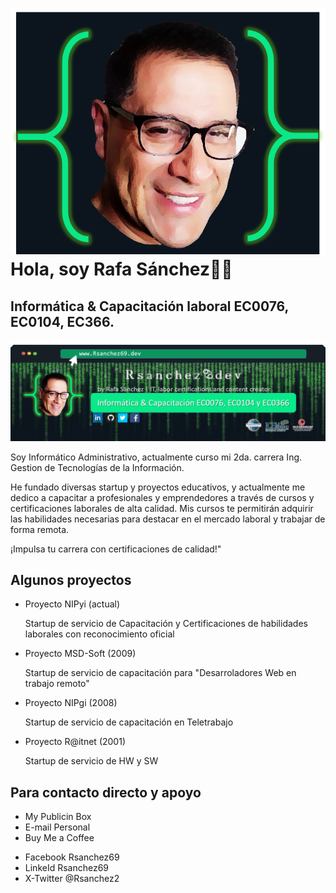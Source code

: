 <!DOCTYPE html>
<html>
<!--ENCABEZADO-->
<head>
    <meta charset="UTF-8" />
    <meta http-equiv="X-UA-Compatible" content="IE=edge">
    <meta name="viewport" content="width=, initial-scale=1.0">
<!--TITULO DE LA WEB-->
    <!--<title>RsanchezDev3</title>-->
    <link rel="stylesheet" href="style.css">
    <link href="https://fonts.googleapis.com/css2?family=Roboto&display=swap" rel="stylesheet">
</head>
<!--CUERPO-->
    <body>
<!--IMAGEN DEL LOGO Y 1ERA FRASE-->
        <h1 class="heading-element" dir="auto"><a target="_black" rel="noopener noreferrer nofollow"
        href="./Img/Img04 Logo.png"><img src="./Img/Img04 Logo.png" alt="https://MIPAGINA.com"
                    style="max-width: 100%;"></a> Hola, soy Rafa Sánchez👍🏼
        </h1>
        <h2 class="subtitulo">Informática & Capacitación laboral EC0076, EC0104, EC366.</h2>
<!--IMAGEN CENTRAL-->
        <img src="./Img/Img01Medium2.png" alt="Imagen de portada">
<!--PARRAFO DE LA BIOGRAFÍA PERSONAL-->
        <br>
        <p class="parrafo">Soy Informático Administrativo, actualmente curso mi 2da. carrera Ing. Gestion de Tecnologías de la Información.</p>
        <p class="parrafo">He fundado diversas startup y proyectos educativos, y actualmente me dedico a capacitar a profesionales y 
            emprendedores a través de cursos y certificaciones laborales de alta calidad. Mis cursos te permitirán adquirir las habilidades
        necesarias para destacar en el mercado laboral y trabajar de forma remota.</p>
        <p class="parrafo">¡Impulsa tu carrera con certificaciones de calidad!"</p>
        <h2 class="subtitulo">Algunos proyectos</h2>
        <ul>
            <li>Proyecto NIPyi (actual)</li>
                </p>Startup de servicio de Capacitación y Certificaciones de habilidades laborales con reconocimiento oficial</p>
            <li>Proyecto MSD-Soft (2009)</li>
                </p> Startup de servicio de capacitación para "Desarroladores Web en trabajo remoto"</p>
            <li>Proyecto NIPgi (2008)</li>
                </p> Startup de servicio de capacitación en Teletrabajo</p>
            <li>Proyecto R@itnet (2001)</li>
                </p>Startup de servicio de HW y SW</p>
            </li>
        </ul>
        <h2 class="subtitulo">Para contacto directo y apoyo</h2>
        <ul>
            <li> My Publicin Box</li>
            <li> E-mail Personal</li>
            <li> Buy Me a Coffee</li>
        </ul>
<!--PIE DE PAGINA-->
        <footer>
            </h2 Sigueme en mis redes sociales</h2>
            <ul>
                <li>Facebook Rsanchez69</li>
                <li>LinkeId  Rsanchez69</li>
                <li>X-Twitter @Rsanchez2</li>
            </ul>
        </footer>
    </body>
</html>
